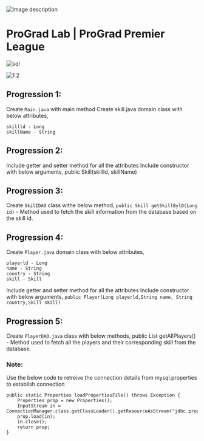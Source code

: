 ![Image description](https://i1.faceprep.in/ProGrad/face-logo-resized.png)

# ProGrad Lab | ProGrad Premier League




![sql](https://user-images.githubusercontent.com/58466121/76389844-3c85d400-6392-11ea-875f-8cd9676219b2.JPG)


![1 2](https://user-images.githubusercontent.com/61002120/76416050-5807d380-63c0-11ea-8d52-9e8750e800f9.png)

## Progression 1:

Create `Main.java` with main method Create skill.java domain class with below attributes, 
```
skillld - Long 
skillName - String 
```


## Progression 2:

Include getter and setter method for all the attributes Include constructor with below arguments, public Skill(skillId, skillName) 


## Progression 3:

Create `SkilIDA0` class withe below method, 
`public Skill getSkillBylD(Long id)` - Method used to fetch the skill information from the database based on the skill id. 


## Progression 4:

Create `Player.java` domain class with below attributes, 
```
playerld - Long 
name - String 
country - String 
skill - Skill 
```
Include getter and setter method for all the attributes Include constructor with below arguments, 
`public Player(Long playerld,String name, String country,Skill skill)` 


## Progression 5:

Create `PlayerDAO.java` class with below methods, public List<Player> getAllPlayers() - Method used to fetch all the players and their corresponding skill from the database.


### Note:

Use the below code to retreive the connection details from mysql.properties to establish connection
```
public static Properties loadPropertiesFile() throws Exception {
	Properties prop = new Properties();	
	InputStream in = ConnectionManager.class.getClassLoader().getResourceAsStream("jdbc.properties");
	prop.load(in);
	in.close(); 
	return prop;
}
```    
